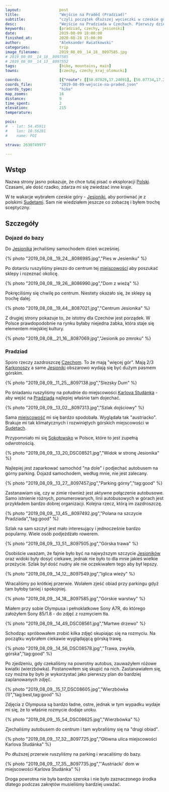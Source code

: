 ```yaml
---
layout:                 post
title:                  "Wejście na Praděd (Pradziad)"
subtitle:               "czyli początek dłuższej wycieczki w czeskie góry"
desc:                   "Wejście na Pradziada w Czechach. Pierwszy dzień dłuższej wakacyjnej wycieczki po czeskich górach i nie tylko."
keywords:               [pradziad, czechy, jesioniki]
date:                   2019-08-09 18:00:00
finished_at:            2020-08-28 15:00:00
author:                 "Aleksander Kwiatkowski"
categories:             trip
image_filename:         2019_08_09__14_18__8097585.jpg
# 2019_08_09__14_18__8097585
# 2019_08_09__14_13__8097552
tags:                   [hike, mountains, main]
towns:                  [czechy, czechy_kraj_olomucki]

coords:                 [{"route": [[50.07029,17.24091], [50.07734,17.21963], [50.08340,17.22169], [50.08395,17.23370]], "type": "hike"}]
coords_file:            "2019-08-09-wejscie-na-praded.json"
coords_type:            "hike"
map_zooms:              16
distance:               9
time_spent:             2
elevation:              215
temperature:

pois:
#  - lat: 54.45911
#    lon: 18.56281
#    name: POI

strava: 2630749977

---
```


[wiki-kraj-olomucki]: https://pl.wikipedia.org/wiki/Kraj_o%C5%82omuniecki
[wiki-jesioniki]: https://pl.wikipedia.org/wiki/Jesioniki
[wiki-pradziad]: https://pl.wikipedia.org/wiki/Pradziad
[wiki-karlova-studanka]: https://pl.wikipedia.org/wiki/Karlova_Stud%C3%A1nka
[wiki-jesionik]: https://pl.wikipedia.org/wiki/Jesionik
[wiki-polska]: https://pl.wikipedia.org/wiki/Polska
[wiki-jesioniki]: https://pl.wikipedia.org/wiki/Jesioniki
[wiki-sudety]: https://pl.wikipedia.org/wiki/Sudety
[wiki-czechy]: https://pl.wikipedia.org/wiki/Czechy
[wiki-karkonosze]: https://pl.wikipedia.org/wiki/Karkonosze
[wiki-praded]: https://pl.wikipedia.org/wiki/Pradziad
[wiki-sokolowsko]: https://pl.wikipedia.org/wiki/Soko%C5%82owsko

[slezsky-dum]: https://www.horskelazne.cz/slezsky-dum


## Wstęp

Nazwa strony jasno pokazuje, że chce tutaj pisać o eksploracji
[Polski][wiki-polska]. Czasami, ale dość rzadko, zdarza mi się zwiedzać
inne kraje.

W te wakacje wybrałem czeskie góry - [Jesioniki][wiki-jesioniki], aby porównać
je z polskimi [Sudetami][wiki-sudety]. Sam nie wiedziałem jeszcze co zobaczę i
byłem trochę sceptyczny.

## Szczegóły

### Dojazd do bazy

Do [Jesionika][wiki-jesionik] jechaliśmy samochodem dzień wcześniej.

{% photo "2019_08_08__19_24__8086985.jpg","Pies w Jesieniku" %}

Po dotarciu ruszyliśmy pieszo do centrum tej [miejscowości][wiki-jesionik]
aby poszukać sklepy i rozeznać okolicę.

{% photo "2019_08_08__19_26__8086990.jpg","Dom z wieżą" %}

Pokręciliśmy się chwilę po centrum. Niestety okazało się, że sklepy
są trochę dalej.

{% photo "2019_08_08__19_44__8087021.jpg","Centrum Jesionika" %}

Z drugiej strony pokazuje to, że istotny dla Czechów jest porządek.
W Polsce prawdopodobnie na rynku byłaby niejedna żabka, która staje
się elementem miejskiej kultury.

{% photo "2019_08_08__21_16__8087069.jpg","Jesionik po zmroku" %}

### Pradziad

Sporo rzeczy zazdroszczę [Czechom][wiki-czechy]. To że mają "więcej gór".
Mają 2/3 [Karkonoszy][wiki-karkonosze] a same [Jesioniki][wiki-jesioniki]
obszarowo wydają się być dużym pasmem górskim.

{% photo "2019_08_09__11_25__8097138.jpg","Slezsky Dum" %}

Po śniadaniu ruszyliśmy na południe do miejscowości
[Karlova Studánka][wiki-karlova-studanka] - aby wejść na
[Pradziada][wiki-praded] najlepiej właśnie tam dojechać.

{% photo "2019_08_09__13_02__8097313.jpg","Szlak dojściowy" %}

Sama [miejscowość][wiki-karlova-studanka] mi się bardzo spodobała.
Wyglądała tak "austriacko". Brakuje mi tak klimatycznych i rozwiniętych
górskich miejscowości w [Sudetach][wiki-sudety].

Przypomniało mi się [Sokołowsko][wiki-sokolowsko] w Polsce, które to jest zupełną
odwrotnością.

{% photo "2019_08_09__13_20_DSC08521.jpg","Widok w stronę Jesionika" %}

Najlepiej jest zaparkować samochód "na dole" i podjechać autobusem na górny
parking. Dojazd samochodem, według mnie, nie jest zalecany.

{% photo "2019_08_09__13_27__8097457.jpg","Parking górny","tag:good" %}

Zastanawiam się, czy w zimie również jest aktywne połączenie autobusowe.
Samo istnienie różnych, ponumerowanych, linii autobusowych w górach jest
przykładem bardzo dobrej organizacji. Kolejna rzecz, którą im zazdroszczę.

{% photo "2019_08_09__13_45__8097492.jpg","Polana na szczycie Pradziada","tag:good" %}

Szlak na sam szczyt jest mało interesujący i jednocześnie bardzo popularny.
Wiele osób podjeżdżało rowerem.

{% photo "2019_08_09__13_51__8097505.jpg","Górska trawa" %}

Osobiście uważam, że fajnie było być na najwyższym szczycie
[Jesioników][wiki-jesioniki] oraz widoki były dosyć ciekawe, jednak nie było
to dla mnie jakieś wielkie przeżycie. Szlak był dość nudny ale nie
oczekiwałem tego aby był lepszy.

{% photo "2019_08_09__14_12__8097549.jpg","Iglica wieży" %}

Wracaliśmy po krótkiej przerwie. Wolałem zjeść obiad przy parkingu gdyż
tam byłoby taniej i spokojniej.

{% photo "2019_08_09__14_18__8097585.jpg","Górskie warstwy" %}

Miałem przy sobie Olympusa i pełnoklatkowe Sony A7R, do którego założyłem
Sony 85/1.8 - do zdjęć z rozmyciem tła.

{% photo "2019_08_09__14_49_DSC08561.jpg","Martwe drzewo" %}

Schodząc spróbowałem zrobić kilka zdjęć skupiając się na rozmyciu.
Na początku wybrałem ciekawie wyglądającą górską trawę.

{% photo "2019_08_09__14_56_DSC08578.jpg","Trawa, zwykła, górska","tag:good" %}

Po zjedzeniu, gdy czekaliśmy na powrotny autobus, zauważyłem różowe kwiatki (wierzbówka).
Postanowiłem się skupić na nich. Zastanawiałem się, czy można by było je wykorzystać
jako pierwszy plan do bardziej zaplanowanych zdjęć.

{% photo "2019_08_09__15_17_DSC08605.jpg","Wierzbówka (1)","tag:best,tag:good" %}

Zdjęcia z Olympusa są bardzo ładne, ostre, jednak w tym wypadku wydaje mi się,
że to właśnie rozmycie dodaje uroku.

{% photo "2019_08_09__15_54_DSC08625.jpg","Wierzbówka" %}

Zjechaliśmy autobusem do centrum i tam wybraliśmy się na "drugi obiad".

{% photo "2019_08_09__17_32__8097725.jpg","Główna ulica miejscowości Karlova Studánka" %}

Po dłuższej przerwie ruszyliśmy na parking i wracaliśmy do bazy.

{% photo "2019_08_09__17_35__8097735.jpg","'Austriacki' dom w miejscowości Karlova Studánka" %}

Droga powrotna nie była bardzo szeroka i nie było zaznaczonego środka dlatego podczas
zakrętów musieliśmy bardziej uważać.
